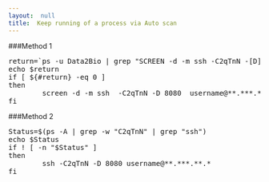 ```yaml
---
layout:  null
title:  Keep running of a process via Auto scan
---
```

###Method 1
<pre>
return=`ps -u Data2Bio | grep "SCREEN -d -m ssh -C2qTnN -[D] 8080 username@**.***.**.*"`
echo $return
if [ ${#return} -eq 0 ] 
then
        screen -d -m ssh  -C2qTnN -D 8080  username@**.***.**.*
fi
</pre>

###Method 2
<pre>
Status=$(ps -A | grep -w "C2qTnN" | grep "ssh")
echo $Status
if ! [ -n "$Status" ]
then
        ssh -C2qTnN -D 8080 username@**.***.**.*
fi
</pre>
